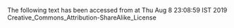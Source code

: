 The following text has been accessed from at Thu Aug 8 23:08:59 IST 2019
Creative_Commons_Attribution-ShareAlike_License
